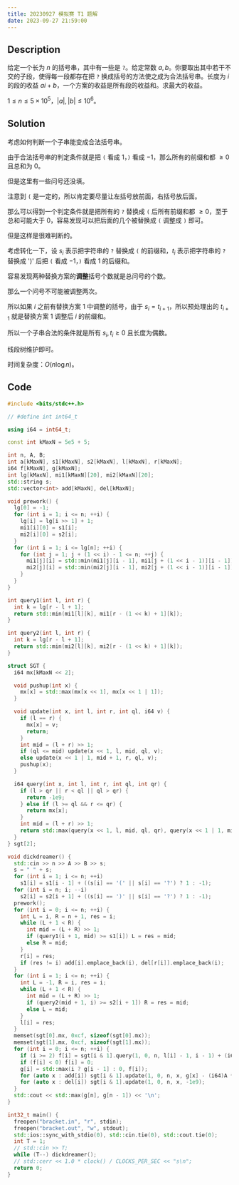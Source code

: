```yaml
---
title: 20230927 模拟赛 T1 题解
date: 2023-09-27 21:59:00
---
```


## Description

给定一个长为 $n$ 的括号串，其中有一些是 `?`。给定常数 $a,b$。你要取出其中若干不交的子段，使得每一段都存在把 `?` 换成括号的方法使之成为合法括号串。长度为 $i$ 的段的收益 $ai+b$，一个方案的收益是所有段的收益和。求最大的收益。

$1\leq n\leq 5\times 10^5$，$|a|,|b|\leq 10^6$。

## Solution

考虑如何判断一个子串能变成合法括号串。

由于合法括号串的判定条件就是把 `(` 看成 $1$，`)` 看成 $-1$，那么所有的前缀和都 $\geq 0$ 且总和为 $0$。

但是这里有一些问号还没填。

注意到 `(` 是一定的，所以肯定要尽量让左括号放前面，右括号放后面。

那么可以得到一个判定条件就是把所有的 `?` 替换成 `(` 后所有前缀和都 $\geq 0$，至于总和可能大于 $0$，容易发现可以把后面的几个被替换成 `(` 调整成 `)` 即可。

但是这样是很难判断的。

考虑转化一下，设 $s_i$ 表示把字符串的 `?` 替换成 `(` 的前缀和，$t_i$ 表示把字符串的 `?` 替换成 ')' 后把 `(` 看成 $-1$，`)` 看成 $1$ 的后缀和。

容易发现两种替换方案的**调整**括号个数就是总问号的个数。

那么一个问号不可能被调整两次。

所以如果 $i$ 之前有替换方案 1 中调整的括号，由于 $s_i=t_{i+1}$，所以预处理出的 $t_{i+1}$ 就是替换方案 1 调整后 $i$ 的前缀和。

所以一个子串合法的条件就是所有 $s_i,t_i\geq 0$ 且长度为偶数。

线段树维护即可。

时间复杂度：$O(n\log n)$。

## Code

```cpp
#include <bits/stdc++.h>

// #define int int64_t

using i64 = int64_t;

const int kMaxN = 5e5 + 5;

int n, A, B;
int a[kMaxN], s1[kMaxN], s2[kMaxN], l[kMaxN], r[kMaxN];
i64 f[kMaxN], g[kMaxN];
int lg[kMaxN], mi1[kMaxN][20], mi2[kMaxN][20];
std::string s;
std::vector<int> add[kMaxN], del[kMaxN];

void prework() {
  lg[0] = -1;
  for (int i = 1; i <= n; ++i) {
    lg[i] = lg[i >> 1] + 1;
    mi1[i][0] = s1[i];
    mi2[i][0] = s2[i];
  }
  for (int i = 1; i <= lg[n]; ++i) {
    for (int j = 1; j + (1 << i) - 1 <= n; ++j) {
      mi1[j][i] = std::min(mi1[j][i - 1], mi1[j + (1 << i - 1)][i - 1]);
      mi2[j][i] = std::min(mi2[j][i - 1], mi2[j + (1 << i - 1)][i - 1]);
    }
  }
}

int query1(int l, int r) {
  int k = lg[r - l + 1];
  return std::min(mi1[l][k], mi1[r - (1 << k) + 1][k]);
}

int query2(int l, int r) {
  int k = lg[r - l + 1];
  return std::min(mi2[l][k], mi2[r - (1 << k) + 1][k]);
}

struct SGT {
  i64 mx[kMaxN << 2];

  void pushup(int x) {
    mx[x] = std::max(mx[x << 1], mx[x << 1 | 1]);
  }

  void update(int x, int l, int r, int ql, i64 v) {
    if (l == r) {
      mx[x] = v;
      return;
    }
    int mid = (l + r) >> 1;
    if (ql <= mid) update(x << 1, l, mid, ql, v);
    else update(x << 1 | 1, mid + 1, r, ql, v);
    pushup(x);
  }

  i64 query(int x, int l, int r, int ql, int qr) {
    if (l > qr || r < ql || ql > qr) {
      return -1e9;
    } else if (l >= ql && r <= qr) {
      return mx[x];
    }
    int mid = (l + r) >> 1;
    return std::max(query(x << 1, l, mid, ql, qr), query(x << 1 | 1, mid + 1, r, ql, qr));
  }
} sgt[2];

void dickdreamer() {
  std::cin >> n >> A >> B >> s;
  s = " " + s;
  for (int i = 1; i <= n; ++i)
    s1[i] = s1[i - 1] + ((s[i] == '(' || s[i] == '?') ? 1 : -1);
  for (int i = n; i; --i)
    s2[i] = s2[i + 1] + ((s[i] == ')' || s[i] == '?') ? 1 : -1);
  prework();
  for (int i = 0; i <= n; ++i) {
    int L = i, R = n + 1, res = i;
    while (L + 1 < R) {
      int mid = (L + R) >> 1;
      if (query1(i + 1, mid) >= s1[i]) L = res = mid;
      else R = mid;
    }
    r[i] = res;
    if (res != i) add[i].emplace_back(i), del[r[i]].emplace_back(i);
  }
  for (int i = 1; i <= n; ++i) {
    int L = -1, R = i, res = i;
    while (L + 1 < R) {
      int mid = (L + R) >> 1;
      if (query2(mid + 1, i) >= s2[i + 1]) R = res = mid;
      else L = mid;
    }
    l[i] = res;
  }
  memset(sgt[0].mx, 0xcf, sizeof(sgt[0].mx));
  memset(sgt[1].mx, 0xcf, sizeof(sgt[1].mx));
  for (int i = 0; i <= n; ++i) {
    if (i >= 2) f[i] = sgt[i & 1].query(1, 0, n, l[i] - 1, i - 1) + (i64)A * i + B;
    if (f[i] < 0) f[i] = 0;
    g[i] = std::max(i ? g[i - 1] : 0, f[i]);
    for (auto x : add[i]) sgt[i & 1].update(1, 0, n, x, g[x] - (i64)A * x);
    for (auto x : del[i]) sgt[i & 1].update(1, 0, n, x, -1e9);
  }
  std::cout << std::max(g[n], g[n - 1]) << '\n';
}

int32_t main() {
  freopen("bracket.in", "r", stdin);
  freopen("bracket.out", "w", stdout);
  std::ios::sync_with_stdio(0), std::cin.tie(0), std::cout.tie(0);
  int T = 1;
  // std::cin >> T;
  while (T--) dickdreamer();
  // std::cerr << 1.0 * clock() / CLOCKS_PER_SEC << "s\n";
  return 0;
}
```